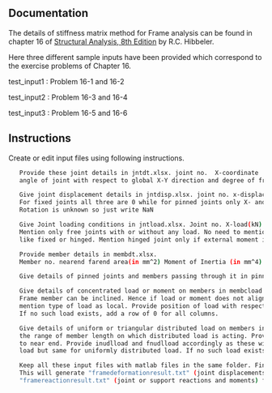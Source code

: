 ## Documentation

The details of stiffness matrix method for Frame analysis can be found in chapter 16 of [Structural Analysis, 8th Edition](https://www.candle.center/references/structural-analysis-eighth-edition-by-r.c.-hibbeler) by R.C. Hibbeler.

Here three different sample inputs have been provided which correspond to the exercise problems of Chapter 16. 

test_input1 : Problem 16-1 and 16-2

test_input2 : Problem 16-3 and 16-4

test_input3 : Problem 16-5 and 16-6

## Instructions

Create or edit input files using following instructions.

```bash
   Provide these joint details in jntdt.xlsx. joint no.  X-coordinate  Y-coordinate
   angle of joint with respect to global X-Y direction and degree of freedom (DOF always 3 here) 

   Give joint displacement details in jntdisp.xlsx. joint no. x-displacement(mm) y-displacement(mm) rotation(radian)
   For fixed joints all three are 0 while for pinned joints only X- and Y-displacements are 0.
   Rotation is unknown so just write NaN

   Give Joint loading conditions in jntload.xlsx. Joint no. X-load(kN) y-Load(kN) Moment(kNm)
   Mention only free joints with or without any load. No need to mention joints at support conditions
   like fixed or hinged. Mention hinged joint only if external moment is acting there.

   Provide member details in membdt.xlsx.
   Member no. nearend farend area(in mm^2) Moment of Inertia (in mm^4) and Elastic Modulus (in GPa)

   Give details of pinned joints and members passing through it in pinned.xlsx.

   Give details of concentrated load or moment on members in membcload.txt. Type of load Global or Local.
   Frame member can be inclined. Hence if load or moment does not align with global X or Y direction,
   mention type of load as local. Provide position of load with respect to near end.
   If no such load exists, add a row of 0 for all columns. 

   Give details of uniform or triangular distributed load on members in trload.txt. The initial and final give
   the range of member length on which distributed load is acting. Provide both initial and final with respect
   to near end. Provide inudlload and fnudlload accordingly as these will be different for triangular distributed
   load but same for uniformly distributed load. If no such load exists, add a row of 0 for all columns.  

   Keep all these input files with matlab files in the same folder. Finally run frame2d.m file.
   This will generate "framedeformationresult.txt" (joint displacements and member rotations) and
   "framereactionresult.txt" (joint or support reactions and moments) files. 
```
